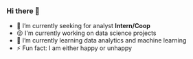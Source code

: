 ### Hi there 👋


- 🔭 I’m currently seeking for analyst **Intern/Coop**
- 😝 I'm currently working on data science projects
- 🌱 I’m currently learning data analytics and machine learning
- ⚡ Fun fact: I am either happy or unhappy

